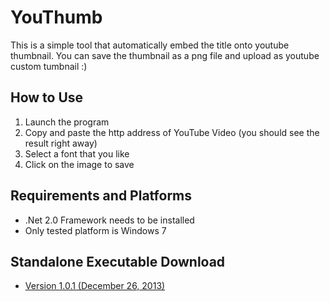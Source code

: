 YouThumb
========
This is a simple tool that automatically embed the title onto youtube thumbnail. You can save the thumbnail as a png file and upload as youtube custom tumbnail :)

How to Use
----------
1. Launch the program
2. Copy and paste the http address of YouTube Video (you should see the result right away)
3. Select a font that you like
4. Click on the image to save

Requirements and Platforms
--------------------------
* .Net 2.0 Framework needs to be installed
* Only tested platform is Windows 7

Standalone Executable Download
------------------------------
* [Version 1.0.1 (December 26, 2013)](https://app.box.com/s/yj21qh62e4g1sj7pagsg)

